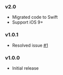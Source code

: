 ### v2.0
* Migrated code to Swift
* Support iOS 9+

### v1.0.1
* Resolved issue [#1](https://github.com/alexandreos/UILabel-Copyable/issues/1)

### v1.0.0
* Initial release
